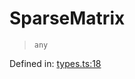 # SparseMatrix

> `any`

Defined in:  [types.ts:18](https://github.com/transitive-bullshit/scikit-learn-ts/blob/92ab806/packages/sklearn/src/types.ts#L18)
